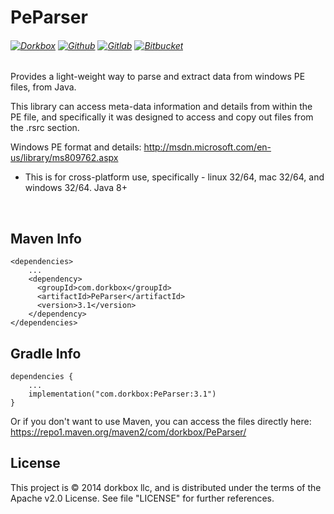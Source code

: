 PeParser
=========

###### [![Dorkbox](https://badge.dorkbox.com/dorkbox.svg "Dorkbox")](https://git.dorkbox.com/dorkbox/PeParser) [![Github](https://badge.dorkbox.com/github.svg "Github")](https://github.com/dorkbox/PeParser) [![Gitlab](https://badge.dorkbox.com/gitlab.svg "Gitlab")](https://gitlab.com/dorkbox/PeParser) [![Bitbucket](https://badge.dorkbox.com/bitbucket.svg "Bitbucket")](https://bitbucket.org/dorkbox/PeParser)

Provides a light-weight way to parse and extract data from windows PE files, from Java.

This library can access meta-data information and details from within the PE file, and specifically it was designed to access and copy out files from the .rsrc section. 

Windows PE format and details: http://msdn.microsoft.com/en-us/library/ms809762.aspx

- This is for cross-platform use, specifically - linux 32/64, mac 32/64, and windows 32/64. Java 8+


&nbsp; 
&nbsp; 

Maven Info
---------
```
<dependencies>
    ...
    <dependency>
      <groupId>com.dorkbox</groupId>
      <artifactId>PeParser</artifactId>
      <version>3.1</version>
    </dependency>
</dependencies>
```

Gradle Info
---------
```
dependencies {
    ...
    implementation("com.dorkbox:PeParser:3.1")
}
```

Or if you don't want to use Maven, you can access the files directly here:  
https://repo1.maven.org/maven2/com/dorkbox/PeParser/  


License
---------
This project is © 2014 dorkbox llc, and is distributed under the terms of the Apache v2.0 License. See file "LICENSE" for further references.

